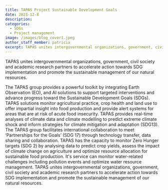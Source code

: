 ```yaml
---
title: TAPAS Project Sustainable Development Goals
date: 2023-12-8
description:
categories:
  - SDGs
  - Project management
image: /images/blog_cover1.jpeg
author_staff_member: patricia
excerpt: TAPAS unites intergovernmental organizations, government, civil society and academic research partners to accelerate action towards SDG implementation and promote the sustainable management of our natural resources.
---
```


TAPAS unites intergovernmental organizations, government, civil society and academic research partners to accelerate action towards SDG implementation and promote the sustainable management of our natural resources.

The TAPAS group provides a powerful toolkit by integrating Earth Observation (EO), and AI solutions to support targeted interventions and advance progress toward the Sustainable Development Goals (SDGs). TAPAS solutions monitor agricultural practice, crop health and land use to offer impartial insight into food production and provide alert systems for areas that are at risk of acute food insecurity. TAPAS provides real-time analyses of climate data and climate modelling to predict extreme climate shock and inform strategies for climate mitigation and adaptation (SDG13).
The TAPAS group facilitates international collaboration to meet ‘Partnerships for the Goals’ (SDG 17) through technology transfer, data sharing and collaboration.  TAPAS has the capacity to monitor Zero Hunger targets (SDG 2) by analysing data to predict crop yields, assess the impact of climate change on agriculture and optimize resource allocation for sustainable food production. It's service can monitor water-related challenges including pollution events and optimize water resource management.
TAPAS unites intergovernmental organizations, government, civil society and academic research partners to accelerate action towards SDG implementation and promote the sustainable management of our natural resources.
